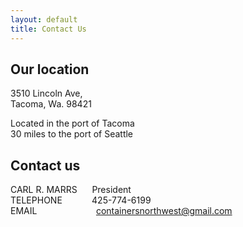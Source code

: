 ```yaml
---
layout: default
title: Contact Us
---
```

## Our location

3510 Lincoln Ave,  
Tacoma, Wa. 98421

Located in the port of Tacoma  
30 miles to the port of Seattle

## Contact us

CARL R. MARRS&nbsp;&nbsp;&nbsp;&nbsp;&nbsp;&nbsp;President  
TELEPHONE&nbsp;&nbsp;&nbsp;&nbsp;&nbsp;&nbsp;&nbsp;&nbsp;&nbsp;&nbsp;&nbsp;&nbsp;425-774-6199  
EMAIL&nbsp;&nbsp;&nbsp;&nbsp;&nbsp;&nbsp;&nbsp;&nbsp;&nbsp;&nbsp;&nbsp;&nbsp;&nbsp;&nbsp;&nbsp;&nbsp;&nbsp;&nbsp;&nbsp;&nbsp;&nbsp;&nbsp;&nbsp;&nbsp;<containersnorthwest@gmail.com>
